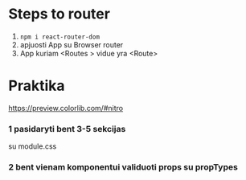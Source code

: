 # Steps to router

1. `npm i react-router-dom`
2. apjuosti App su Browser router
3. App kuriam \<Routes > vidue yra \<Route>

# Praktika

https://preview.colorlib.com/#nitro

### 1 pasidaryti bent 3-5 sekcijas

su module.css

### 2 bent vienam komponentui validuoti props su propTypes
